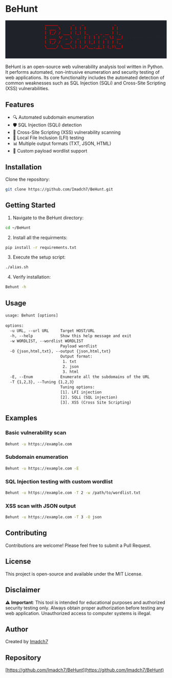 # BeHunt

![BeHunt Logo](img.png)

BeHunt is an open-source web vulnerability analysis tool written in Python. It performs automated, non-intrusive enumeration and security testing of web applications. Its core functionality includes the automated detection of common weaknesses such as SQL Injection (SQLi) and Cross-Site Scripting (XSS) vulnerabilities.

## Features

- 🔍 Automated subdomain enumeration
- 🛡️ SQL Injection (SQLi) detection
- 🔐 Cross-Site Scripting (XSS) vulnerability scanning
- 📁 Local File Inclusion (LFI) testing
- 📊 Multiple output formats (TXT, JSON, HTML)
- 🎯 Custom payload wordlist support

## Installation

Clone the repository:

```bash
git clone https://github.com/Imadch7/BeHunt.git
```

## Getting Started

1. Navigate to the BeHunt directory:
```bash
cd ~/BeHunt
```

2. Install all the requirments:
```bash
pip install -r requirements.txt
```


3. Execute the setup script:
```bash
./alias.sh
```

4. Verify installation:
```bash
Behunt -h
```

## Usage

```
usage: Behunt [options]

options:
  -u URL, --url URL     Target HOST/URL
  -h, --help            Show this help message and exit
  -w WORDLIST, --wordlist WORDLIST
                        Payload wordlist
  -O {json,html,txt}, --output {json,html,txt}
                        Output format:
                         1. txt
                         2. json
                         3. html
  -E, --Enum            Enumerate all the subdomains of the URL
  -T {1,2,3}, --Tuning {1,2,3}
                        Tuning options:
                        [1]. LFI injection
                        [2]. SQLi (SQL injection)
                        [3]. XSS (Cross Site Scripting)
```

## Examples

### Basic vulnerability scan
```bash
Behunt -u https://example.com
```

### Subdomain enumeration
```bash
Behunt -u https://example.com -E
```

### SQL Injection testing with custom wordlist
```bash
Behunt -u https://example.com -T 2 -w /path/to/wordlist.txt
```

### XSS scan with JSON output
```bash
Behunt -u https://example.com -T 3 -O json
```

## Contributing

Contributions are welcome! Please feel free to submit a Pull Request.

## License

This project is open-source and available under the MIT License.

## Disclaimer

⚠️ **Important**: This tool is intended for educational purposes and authorized security testing only. Always obtain proper authorization before testing any web application. Unauthorized access to computer systems is illegal.

## Author

Created by [Imadch7](https://github.com/Imadch7)

## Repository

[https://github.com/Imadch7/BeHunt](https://github.com/Imadch7/BeHunt)
